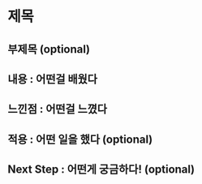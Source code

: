# 제목

## 부제목 (optional)

## 내용 : 어떤걸 배웠다

## 느낀점 : 어떤걸 느꼈다

## 적용 : 어떤 일을 했다 (optional)

## Next Step : 어떤게 궁금하다! (optional)
